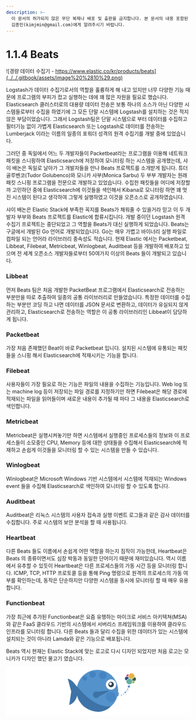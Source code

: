 ```yaml
---
description: >-
  이 문서의 허가되지 않은 무단 복제나 배포 및 출판을 금지합니다. 본 문서의 내용 포함된 자료를 인용하고자 하는 경우 출처를 명시하고
  김종민(kimjmin@gmail.com)에게 알려주시기 바랍니다.
---
```


# 1.1.4 Beats

![&#xACBD;&#xB7C9; &#xB370;&#xC774;&#xD130; &#xC218;&#xC9D1;&#xAE30; - https://www.elastic.co/kr/products/beats](../../.gitbook/assets/image%20%2810%29.png)

  Logstash가 데이터 수집기로서의 역할을 훌륭하게 해 내고 있지만 너무 다양한 기능 때문에 프로그램의 부피가 컸고 실행하는 데에 꽤 많은 자원을 필요로 했습니다. Elasticsearch 클러스터로의 대용량 데이터 전송은 보통 하나의 소스가 아닌 다양한 시스템들로부터 수집을 하였기에 그 모든 단말 시스템에 Logstash를 설치하는 것은 적지 않은 부담이었습니다. 그래서 Logstash팀은 단말 시스템으로 부터 데이터를 수집하고 필터기능 없이 가볍게 Elasticsearch 또는 Logstash로 데이터를 전송하는 Lumberjack 이라는 이름의 일종의 포워더 성격의 원격 수집기를 개발 중에 있었습니다.

  그러던 중 독일에서 어느 두 개발자들이 Packetbeat라는 프로그램을 이용해 네트워크 패킷을 스니핑하여 Elasticsearch에 저장하여 모니터링 하는 시스템을 공개했는데, 샤이 배논은 독일로 날아가 그 개발자들을 만나 Beats 프로젝트를 소개받게 됩니다. 튜더 골루벤코\(Tudor Golubenco\)와 모니카 사부\(Monica Sarbu\) 두 부부 개발자는 원래 패킷 스니핑 프로그램을 전문으로 개발하고 있었습니다. 수집한 패킷들을 어디에 저장할까 고민하던 중에 Elasticsearch에 이것들을 색인해서 Kibana로 모니터링 하면 꽤 멋진 시스템이 된다고 생각하여 그렇게 실행하였고 이것을 오픈소스로 공개하였습니다.

  샤이 배논은 Elastic Stack에 부족한 꼭지를 Beats가 채워줄 수 있을거라 믿고 이 두 개발자 부부와 Beats 프로젝트를 Elastic에 합류시킵니다. 개발 중이던 Logstash 원격 수집기 프로젝트는 중단되었고 그 역할을 Beats가 대신 실행하게 되었습니다. Beats는 구글에서 개발된 Go 언어로 개발되었습니다. Go는 매우 가볍고 바이너리 실행 파일로 컴파일 되는 언어라 라이브러리 종속성도 적습니다. 현재 Elastic 에서는 Packetbeat, Libbeat, Filebeat, Metricbeat, Winlogbeat, Auditbeat 등을 개발하여 배포하고 있으며 전 세계 오픈소스 개발자들로부터 50여가지 이상의 Beats 들이 개발되고 있습니다.

### Libbeat

  먼저 Beats 팀은 처음 개발한 PacketBeat 프로그램에서 Elasticsearch로 전송하는 부분만을 따로 추출하여 일종의 공통 라이브러리로 만들었습니다. 특정한 데이터를 수집하는 부분만 코딩 하고 나면 데이터를 JSON 문서로 변환하고, 데이터가 유실되지 않게 관리하고, Elasticsearch로 전송하는 역할은 이 공통 라이브러리인 Libbeat이 담당하게 됩니다.

### Packetbeat

  가장 처음 존재했던 Beat이 바로 Packetbeat 입니다. 설치된 시스템에 유통되는 패킷들을 스니핑 해서 Elasticsearch에 적재시키는 기능을 합니다.

### Filebeat

  사용자들이 가장 필요로 하는 기능은 파일의 내용을 수집하는 기능입니다. Web log 또는 machine log 등이 저장되는 파일 경로를 지정하기만 하면 Filebeat은 해당 경로에 적재되는 파일을 읽어들이며 새로운 내용이 추가될 때 마다 그 내용을 Elasticsearch로 색인합니다.

### Metricbeat

  Metricbeat은 실행시켜놓기만 하면 시스템에서 실행중인 프로세스들의 정보와 이 프로세스들이 소모중인 CPU, Memory 등에 대한 상태들을 수집해서 Elasticsearch에 적재하고 손쉽게 이것들을 모니터링 할 수 있는 시스템을 만들 수 있습니다.

### Winlogbeat

  Winlogbeat은 Microsoft Windows 기반 시스템에서 시스템에 적재되는 Windows event 들을 수집해 Elasticsearch로 색인하여 모니터링 할 수 있도록 합니다.

### Auditbeat

  Auditbeat은 리눅스 시스템의 사용자 접속과 실행 이벤트 로그들과 같은 감사 데이터를 수집합니다. 주로 시스템의 보안 분석을 할 때 사용됩니다.

### Heartbeat

  다른 Beats 들도 이름에서 손쉽게 어떤 역할을 하는지 짐작이 가능한데, Heartbeat은 Beats 의 종류이면서도 심장 박동과 동일한 단어이기 때문에 재미있습니다. 역시 이름에서 유추할 수 있듯이 Heartbeat은 다른 프로세스들의 가동 시간 등을 모니터링 합니다. ICMP, TCP, HTTP 프로토콜 등을 통해 Ping 명령으로 원격의 프로세스의 가동 여부를 확인하는데, 동작은 단순하지만 다양한 시스템을 동시에 모니터링 할 때 매우 유용합니다.

### Functionbeat

  가장 최근에 추가된 Functionbeat은 요즘 유행하는 마이크로 서비스 아키텍쳐\(MSA\)와 같은 FaaS 클라우드 기반의 시스템에서 서버리스 프레임워크를 이용하여 클라우드 인프라를 모니터링 합니다. 다른 Beats 들과 달리 수집을 위한 데이터가 있는 시스템에 설치되는 것이 아니라 Lamda와 같은 기능으로 배포됩니다.

  Beats 역시 현재는 Elastic Stack에 맞는 로고로 다시 디자인 되었지만 처음 로고는 모니카가 디자인 했던 물고기 였습니다.

![Beats&#xC758; &#xC61B; &#xB85C;&#xACE0;](../../.gitbook/assets/image%20%289%29.png)

